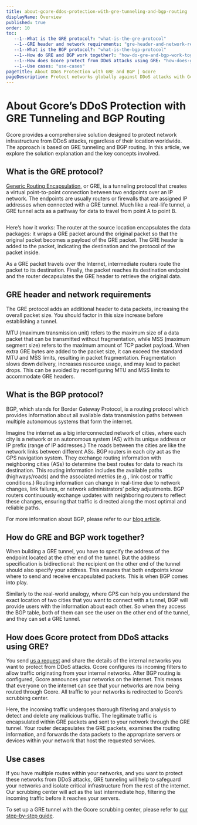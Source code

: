 ```yaml
---
title: about-gcore-ddos-protection-with-gre-tunneling-and-bgp-routing
displayName: Overview
published: true
order: 10
toc:
   --1--What is the GRE protocol?: "what-is-the-gre-protocol"
   --1--GRE header and network requirements: "gre-header-and-network-requirements"
   --1--What is the BGP protocol?: "what-is-the-bgp-protocol"
   --1--How do GRE and BGP work together?: "how-do-gre-and-bgp-work-together"
   --1--How does Gcore protect from DDoS attacks using GRE: "how-does-gcore-protect-from-ddos-attacks-using-gre"
   --1--Use cases: "use-cases"
pageTitle: About DDoS Protection with GRE and BGP | Gcore
pageDescription: Protect networks globally against DDoS attacks with Gcore's GRE tunneling & BGP routing. 
---
```

# About Gcore’s DDoS Protection with GRE Tunneling and BGP Routing

Gcore provides a comprehensive solution designed to protect network infrastructure from DDoS attacks, regardless of their location worldwide. The approach is based on GRE tunneling and BGP routing. In this article, we explore the solution explanation and the key concepts involved.

## What is the GRE protocol?

<a href="https://gcore.com/blog/gre-tunneling-for-server-protection/" target="_blank">Generic Routing Encapsulation</a>, or GRE, is a tunneling protocol that creates a virtual point-to-point connection between two endpoints over an IP network. The endpoints are usually routers or firewalls that are assigned IP addresses when connected with a GRE tunnel. Much like a real-life tunnel, a GRE tunnel acts as a pathway for data to travel from point A to point B.

<img src="https://assets.gcore.pro/docs/ddos-protection/gre-tunneling/overview/1-gre-tunnel.jpg" alt="">

Here’s how it works: The router at the source location encapsulates the data packages: it wraps a GRE packet around the original packet so that the original packet becomes a payload of the GRE packet. The GRE header is added to the packet, indicating the destination and the protocol of the packet inside.

As a GRE packet travels over the Internet, intermediate routers route the packet to its destination. Finally, the packet reaches its destination endpoint and the router decapsulates the GRE header to retrieve the original data.

## GRE header and network requirements

The GRE protocol adds an additional header to data packets, increasing the overall packet size. You should factor in this size increase before establishing a tunnel. 

MTU (maximum transmission unit) refers to the maximum size of a data packet that can be transmitted without fragmentation, while MSS (maximum segment size) refers to the maximum amount of TCP packet payload. When extra GRE bytes are added to the packet size, it can exceed the standard MTU and MSS limits, resulting in packet fragmentation. Fragmentation slows down delivery, increases resource usage, and may lead to packet drops. This can be avoided by reconfiguring MTU and MSS limits to accommodate GRE headers.

## What is the BGP protocol?

BGP, which stands for Border Gateway Protocol, is a routing protocol which provides information about all available data transmission paths between multiple autonomous systems that form the internet.

Imagine the internet as a big interconnected network of cities, where each city is a network or an autonomous system (AS) with its unique address or IP prefix (range of IP addresses.) The roads between the cities are like the network links between different ASs. BGP routers in each city act as the GPS navigation system. They exchange routing information with neighboring cities (ASs) to determine the best routes for data to reach its destination. This routing information includes the available paths (highways/roads) and the associated metrics (e.g., link cost or traffic conditions.) Routing information can change in real-time due to network changes, link failures, or network administrators’ policy adjustments. BGP routers continuously exchange updates with neighboring routers to reflect these changes, ensuring that traffic is directed along the most optimal and reliable paths.

For more information about BGP, please refer to our <a href="https://gcore.com/learning/what-is-bgp/" target="_blank">blog article</a>.

## How do GRE and BGP work together?

When building a GRE tunnel, you have to specify the address of the endpoint located at the other end of the tunnel. But the address specification is bidirectional: the recipient on the other end of the tunnel should also specify your address. This ensures that both endpoints know where to send and receive encapsulated packets. This is when BGP comes into play.

Similarly to the real-world analogy, where GPS can help you understand the exact location of two cities that you want to connect with a tunnel, BGP will provide users with the information about each other. So when they access the BGP table, both of them can see the user on the other end of the tunnel, and they can set a GRE tunnel.

## How does Gcore protect from DDoS attacks using GRE?

You send [us a request](mailto:sales@gcore.com) and share the details of the internal networks you want to protect from DDoS attacks. Gcore configures its incoming filters to allow traffic originating from your internal networks. After BGP routing is configured, Gcore announces your networks on the internet. This means that everyone on the internet can see that your networks are now being routed through Gcore. All traffic to your networks is redirected to Gcore’s scrubbing center. 

Here, the incoming traffic undergoes thorough filtering and analysis to detect and delete any malicious traffic. The legitimate traffic is encapsulated within GRE packets and sent to your network through the GRE tunnel. Your router decapsulates the GRE packets, examines the routing information, and forwards the data packets to the appropriate servers or devices within your network that host the requested services.

## Use cases

If you have multiple routes within your networks, and you want to protect these networks from DDoS attacks, GRE tunneling will help to safeguard your networks and isolate critical infrastructure from the rest of the internet. Our scrubbing center will act as the last intermediate hop, filtering the incoming traffic before it reaches your servers.

To set up a GRE tunnel with the Gcore scrubbing center, please refer to <a href="https://gcore.com/docs/ddos-protection/gre-tunneling/set-a-gre-tunnel-with-gcore" target="_blank">our step-by-step guide</a>.

